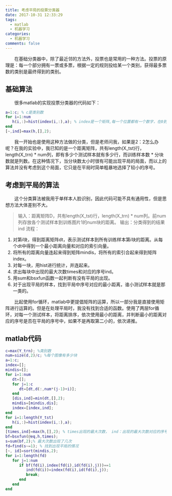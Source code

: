 ```yaml
---
title: 考虑平局的投票分类器
date: 2017-10-31 12:33:29
tags:
  - matlab
  - 机器学习
categories:
  - 机器学习
comments: false
---
```


&emsp;&emsp;在基础分类器中，除了最近邻的方法外，投票也是常用的一种方法。投票的原理是：每一个部分拥有一票或多票，根据一定的规则投给某一个类别，获得最多票数的类别是最终得到的类别。

## 基础算法
&emsp;&emsp;很多matlab的实现投票分类器的代码如下：
``` matlab
a=1:c; % c是类别数
for i=1:num
   h(i,:)=hist(index(i,:),a); % index是一个矩阵,每一个位置都有一个数字，在0到c之间
end
[~,ind]=max(h,[],2);
```
&emsp;&emsp;我一开始也是使用这种方法做的分类，但是老师问我，如果是2：2怎么办呢？在我的实验中，我已知的是一个距离矩阵，共有length(X\_tst)行，length(X\_trn) * num列，即有多少个测试样本就有多少行，而训练样本数 * 分块数就是列数。在这种情况下，当分块数太小时很有可能出现平局的局面，而以上的算法并没有考虑到这个局面，它只是在平局时简单粗暴地选择了较小的序号。


## 考虑到平局的算法
&emsp;&emsp;这个分类算法被我用于单样本人脸识别，因此代码可能不具有通用性，但是思想方法大体差别不大。
> 输入：距离矩阵D，共有length(X\_tst)行，length(X\_trn) * num列。前num列存放各个测试样本到训练图片1的num块的距离。
> 输出：分类得到的结果ind
> 流程：
1. 对第$i$块，得到距离矩阵dt，表示测试样本到所有训练样本第$i$块的距离。从每个dt中得到一个最小距离向量和对应的索引向量。
2. 将所有的距离向量连起来得到矩阵mindis，将所有的索引合起来得到矩阵index。
3. 对每一块，用hist进行统计，并连起来。
4. 求出每块中出现的最大次数times和对应的序号ind。
5. 用sum和bsxfun函数一起判断有没有平局的出现。
6. 对于出现平局的样本，找到平局中序号对应的最小距离，谁小测试样本就是那一类的。

&emsp;&emsp;比起使用for循环，matlab中更提倡矩阵的运算，所以一部分我是直接使用矩阵进行运算的。但是在处理平局时，我没有找到合适的函数。使用了两层for循环，对每一个测试样本，将距离排序，依次使用最小的距离，并判断最小的距离对应的序号是否在平局的序号中，如果不是再取第二小的，依次递推。

## matlab代码
``` matlab
c=max(Y_trn); %类别数
num=size(d,2)/c; %每个图像有多少块
a=1:c;
index=[];
mindis=[];
for i=1:num
   dt=[];
   for j=1:c
      dt=[dt,d(:,num*(j-1)+i)];
   end
   [dis,ind]=min(dt,[],2);
   mindis=[mindis,dis];
   index=[index,ind];
end
for i=1:length(Y_tst)
   h(i,:)=hist(index(i,:),a);
end
[times,ind]=max(h,[],2); % times出现的最大次数， ind：出现的最大次数对应的序号
bf=bsxfun(@eq,h,times);
s=sum(bf,2);% 最大次数出现了几次
fd=find(s~=1); % 找到出现平局的情况
[~, id]=sort(mindis,2);
for i=1:length(fd)
   for j=1:num
      if bf(fd(i),index(fd(i),id(fd(i),j)))==1
         ind(fd(i))=index(fd(i),id(fd(i),j));
         break;
      end
   end
end
```